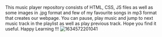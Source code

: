 This music player repository consists of HTML, CSS, JS files as well as some images in .jpg format and few of my favourite songs in mp3 format that creates our webpage. You can pause, play music and jump to next music track in the playlist as well as play previous track. Hope you find it useful. Happy Learning !!!
![1634572201041](https://user-images.githubusercontent.com/91950357/137873555-d230be0c-00cc-44a6-af08-b82931a040d4.jpg)
